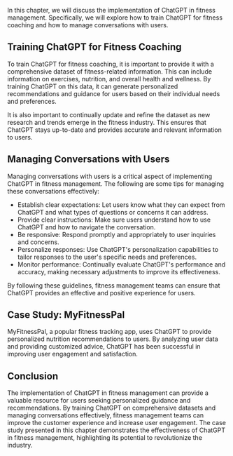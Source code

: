 

In this chapter, we will discuss the implementation of ChatGPT in fitness management. Specifically, we will explore how to train ChatGPT for fitness coaching and how to manage conversations with users.

Training ChatGPT for Fitness Coaching
-------------------------------------

To train ChatGPT for fitness coaching, it is important to provide it with a comprehensive dataset of fitness-related information. This can include information on exercises, nutrition, and overall health and wellness. By training ChatGPT on this data, it can generate personalized recommendations and guidance for users based on their individual needs and preferences.

It is also important to continually update and refine the dataset as new research and trends emerge in the fitness industry. This ensures that ChatGPT stays up-to-date and provides accurate and relevant information to users.

Managing Conversations with Users
---------------------------------

Managing conversations with users is a critical aspect of implementing ChatGPT in fitness management. The following are some tips for managing these conversations effectively:

* Establish clear expectations: Let users know what they can expect from ChatGPT and what types of questions or concerns it can address.
* Provide clear instructions: Make sure users understand how to use ChatGPT and how to navigate the conversation.
* Be responsive: Respond promptly and appropriately to user inquiries and concerns.
* Personalize responses: Use ChatGPT's personalization capabilities to tailor responses to the user's specific needs and preferences.
* Monitor performance: Continually evaluate ChatGPT's performance and accuracy, making necessary adjustments to improve its effectiveness.

By following these guidelines, fitness management teams can ensure that ChatGPT provides an effective and positive experience for users.

Case Study: MyFitnessPal
------------------------

MyFitnessPal, a popular fitness tracking app, uses ChatGPT to provide personalized nutrition recommendations to users. By analyzing user data and providing customized advice, ChatGPT has been successful in improving user engagement and satisfaction.

Conclusion
----------

The implementation of ChatGPT in fitness management can provide a valuable resource for users seeking personalized guidance and recommendations. By training ChatGPT on comprehensive datasets and managing conversations effectively, fitness management teams can improve the customer experience and increase user engagement. The case study presented in this chapter demonstrates the effectiveness of ChatGPT in fitness management, highlighting its potential to revolutionize the industry.


